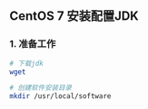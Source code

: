 ## CentOS 7 安装配置JDK



### 1. 准备工作



```bash
# 下载jdk
wget

# 创建软件安装目录
mkdir /usr/local/software
```

